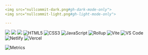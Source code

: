 ```yaml
---
<img src="nullcommit-dark.png#gh-dark-mode-only">
<img src="nullcommit-light.png#gh-light-mode-only">

---
```

[![](https://img.shields.io/badge/-@nullcano-%231DA1F2?style=flat-square&logo=twitter&logoColor=ffffff)](https://twitter.com/nullcano)
[![](https://img.shields.io/badge/-@nullcano-%23000000?style=flat-square&logo=codepen)](https://codepen.io/nullcano)
[![](https://img.shields.io/website?color=222&style=flat-square&up_message=nullca.no&url=https%3A%2F%2Fnullca.no)](https://nullca.no)
![HTML5](https://img.shields.io/badge/-HTML5-%23E44D27?style=flat-square&logo=html5&logoColor=ffffff)
![CSS3](https://img.shields.io/badge/-CSS3-%231572B6?style=flat-square&logo=css3)
![JavaScript](https://img.shields.io/badge/-JavaScript-%23F7DF1C?style=flat-square&logo=javascript&logoColor=000000&labelColor=%23F7DF1C&color=%23FFCE5A)
![Rollup](https://img.shields.io/badge/-Rollup-%23EC4A3F?style=flat-square&logo=rollupdotjs&logoColor=ffffff)
![Vite](https://img.shields.io/badge/-Vite-%23646CFF?style=flat-square&logo=vite&logoColor=ffffff)
![VS Code](https://img.shields.io/badge/-VSCode-%23007ACC?style=flat-square&logo=visual-studio-code)
![Netlify](https://img.shields.io/badge/-Netlify-%2300C7B7?style=flat-square&logo=netlify&logoColor=ffffff)
![Vercel](https://img.shields.io/badge/-Vercel-%23ffffff?style=flat-square&logo=vercel&logoColor=000000)

![Metrics](https://metrics.lecoq.io/Nullcano?template=classic&activity=1&habits=1&languages=1&base=header%2C%20activity%2C%20community%2C%20repositories%2C%20metadata&base.indepth=false&base.hireable=false&base.skip=false&languages=false&languages.limit=8&languages.threshold=0%25&languages.other=false&languages.colors=github&languages.sections=most-used&languages.indepth=false&languages.analysis.timeout=15&languages.analysis.timeout.repositories=7.5&languages.categories=markup%2C%20programming&languages.recent.categories=markup%2C%20programming&languages.recent.load=300&languages.recent.days=14&habits=false&habits.from=200&habits.days=14&habits.facts=true&habits.charts=false&habits.charts.type=classic&habits.trim=false&habits.languages.limit=8&habits.languages.threshold=0%25&activity=false&activity.limit=8&activity.load=300&activity.days=14&activity.visibility=all&activity.timestamps=false&activity.filter=all&config.timezone=Europe%2FOslo)
